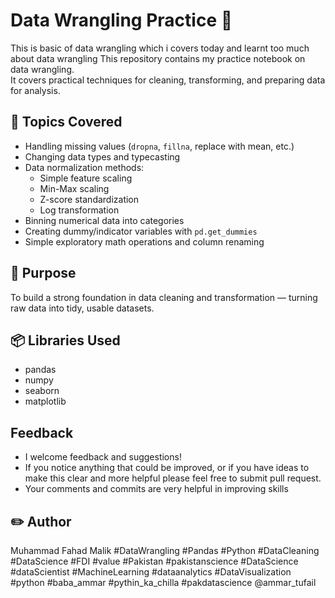 # Data Wrangling Practice  🐼

This is basic of data wrangling which i covers today and learnt too much about data wrangling
This repository contains my practice notebook on data wrangling.  
It covers practical techniques for cleaning, transforming, and preparing data for analysis.

## 📌 Topics Covered
- Handling missing values (`dropna`, `fillna`, replace with mean, etc.)
- Changing data types and typecasting
- Data normalization methods:  
  - Simple feature scaling
  - Min-Max scaling
  - Z-score standardization
  - Log transformation
- Binning numerical data into categories
- Creating dummy/indicator variables with `pd.get_dummies`
- Simple exploratory math operations and column renaming

## 🎯 Purpose
To build a strong foundation in data cleaning and transformation — turning raw data into tidy, usable datasets.

## 📦 Libraries Used
- pandas
- numpy
- seaborn
- matplotlib

## Feedback
- I welcome feedback and suggestions!
- If you notice anything that could be improved, or if you have ideas to make this clear and more helpful please feel free to submit pull request.
- Your comments and commits are very helpful in improving skills

## ✏️ Author
Muhammad Fahad Malik
#DataWrangling #Pandas #Python #DataCleaning #DataScience
#FDI #value #Pakistan #pakistanscience #DataScience #dataScientist #MachineLearning #dataanalytics #DataVisualization  #python #baba_ammar #pythin_ka_chilla #pakdatascience @ammar_tufail
